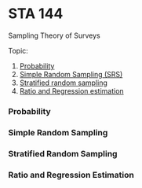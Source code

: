# STA 144
Sampling Theory of Surveys



Topic:

1. [Probability](###probability)
2. [Simple Random Sampling (SRS)](###simplerandomsampling)
3. [Stratified random sampling](###stratifiedrandomsampling)  
4. [Ratio and Regression estimation](###ratioandregressionestimation)

### Probability

### Simple Random Sampling

### Stratified Random Sampling

### Ratio and Regression Estimation

